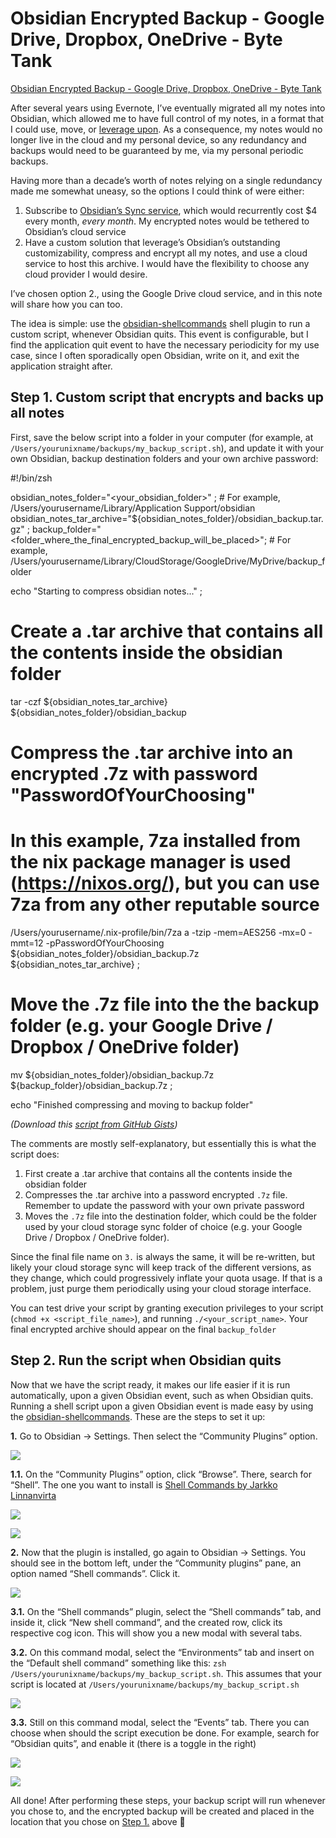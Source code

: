 # Obsidian Encrypted Backup - Google Drive, Dropbox, OneDrive - Byte Tank
[Obsidian Encrypted Backup - Google Drive, Dropbox, OneDrive - Byte Tank](https://lopespm.com/notes/2024/09/11/obsidian-backup.html) 

 After several years using Evernote, I’ve eventually migrated all my notes into Obsidian, which allowed me to have full control of my notes, in a format that I could use, move, or [leverage upon](https://lopespm.com/machine_learning/2024/06/24/personal-llm.html). As a consequence, my notes would no longer live in the cloud and my personal device, so any redundancy and backups would need to be guaranteed by me, via my personal periodic backups.

Having more than a decade’s worth of notes relying on a single redundancy made me somewhat uneasy, so the options I could think of were either:

1.  Subscribe to [Obsidian’s Sync service](https://obsidian.md/sync), which would recurrently cost $4 every month, _every month_. My encrypted notes would be tethered to Obsidian’s cloud service
2.  Have a custom solution that leverage’s Obsidian’s outstanding customizability, compress and encrypt all my notes, and use a cloud service to host this archive. I would have the flexibility to choose any cloud provider I would desire.

I’ve chosen option 2., using the Google Drive cloud service, and in this note will share how you can too.

The idea is simple: use the [obsidian-shellcommands](https://obsidian.md/plugins?search=obsidian-shellcommands) shell plugin to run a custom script, whenever Obsidian quits. This event is configurable, but I find the application quit event to have the necessary periodicity for my use case, since I often sporadically open Obsidian, write on it, and exit the application straight after.

[](#step-1-custom-script-that-encrypts-and-backs-up-all-notes)Step 1. Custom script that encrypts and backs up all notes
------------------------------------------------------------------------------------------------------------------------

First, save the below script into a folder in your computer (for example, at `/Users/yourunixname/backups/my_backup_script.sh`), and update it with your own Obsidian, backup destination folders and your own archive password:

#!/bin/zsh

obsidian\_notes\_folder="<your\_obsidian\_folder>" ; # For example, /Users/yourusername/Library/Application Support/obsidian
obsidian\_notes\_tar\_archive="${obsidian\_notes\_folder}/obsidian\_backup.tar.gz" ;
backup\_folder="<folder\_where\_the\_final\_encrypted\_backup\_will\_be\_placed>"; # For example, /Users/yourusername/Library/CloudStorage/GoogleDrive/MyDrive/backup\_folder

echo "Starting to compress obsidian notes..." ;

# Create a .tar archive that contains all the contents inside the obsidian folder
tar -czf ${obsidian\_notes\_tar\_archive} ${obsidian\_notes\_folder}/obsidian\_backup

# Compress the .tar archive into an encrypted .7z with password "PasswordOfYourChoosing"
# In this example, 7za installed from the nix package manager is used (https://nixos.org/), but you can use 7za from any other reputable source
/Users/yourusername/.nix-profile/bin/7za a -tzip -mem=AES256 -mx=0 -mmt=12 -pPasswordOfYourChoosing ${obsidian\_notes\_folder}/obsidian\_backup.7z ${obsidian\_notes\_tar\_archive} ;

# Move the .7z file into the the backup folder (e.g. your Google Drive / Dropbox / OneDrive folder)
mv ${obsidian\_notes\_folder}/obsidian\_backup.7z ${backup\_folder}/obsidian\_backup.7z ;

echo "Finished compressing and moving to backup folder"

_(Download this [script from GitHub Gists](https://gist.github.com/lopespm/fcfceebc311d8ba364919cdf4fa61e8d))_

The comments are mostly self-explanatory, but essentially this is what the script does:

1.  First create a .tar archive that contains all the contents inside the obsidian folder
2.  Compresses the .tar archive into a password encrypted `.7z` file. Remember to update the password with your own private password
3.  Moves the `.7z` file into the destination folder, which could be the folder used by your cloud storage sync folder of choice (e.g. your Google Drive / Dropbox / OneDrive folder).

Since the final file name on `3.` is always the same, it will be re-written, but likely your cloud storage sync will keep track of the different versions, as they change, which could progressively inflate your quota usage. If that is a problem, just purge them periodically using your cloud storage interface.

You can test drive your script by granting execution privileges to your script (`chmod +x <script_file_name>`), and running `./<your_script_name>`. Your final encrypted archive should appear on the final `backup_folder`

[](#step-2-run-the-script-when-obsidian-quits)Step 2. Run the script when Obsidian quits
----------------------------------------------------------------------------------------

Now that we have the script ready, it makes our life easier if it is run automatically, upon a given Obsidian event, such as when Obsidian quits. Running a shell script upon a given Obsidian event is made easy by using the [obsidian-shellcommands](https://obsidian.md/plugins?search=obsidian-shellcommands). These are the steps to set it up:

**1.** Go to Obsidian -> Settings. Then select the “Community Plugins” option.

 ![](assets/5/f/5f239cdf671e22d6cbdd444854139448.png) 

**1.1.** On the “Community Plugins” option, click “Browse”. There, search for “Shell”. The one you want to install is [Shell Commands by Jarkko Linnanvirta](https://lopespm.com/notes/2024/09/11/(https://obsidian.md/plugins?search=obsidian-shellcommands))

 ![](assets/2/5/25c0ec17dece1b19e3ea60b75afde87a.png) 

 ![](assets/2/d/2d07d8a7205be3a6009494a72931e964.png) 

**2.** Now that the plugin is installed, go again to Obsidian -> Settings. You should see in the bottom left, under the “Community plugins” pane, an option named “Shell commands”. Click it.

 ![](assets/4/4/44cb9f96edb69d6ed4572177f5ccd82f.png) 

**3.1.** On the “Shell commands” plugin, select the “Shell commands” tab, and inside it, click “New shell command”, and the created row, click its respective cog icon. This will show you a new modal with several tabs.

**3.2.** On this command modal, select the “Environments” tab and insert on the “Default shell command” something like this: `zsh /Users/yourunixname/backups/my_backup_script.sh`. This assumes that your script is located at `/Users/yourunixname/backups/my_backup_script.sh`

 ![](assets/5/3/539a26821d1fd6d1676b0d34c69dc658.png) 

**3.3.** Still on this command modal, select the “Events” tab. There you can choose when should the script execution be done. For example, search for “Obsidian quits”, and enable it (there is a toggle in the right)

 ![](assets/1/6/1636016fc3c47cd3cb67886c4d2e706b.png) 

 ![](assets/4/a/4aa9aab2f688c1a0971a613cea4ee2da.png) 

All done! After performing these steps, your backup script will run whenever you chose to, and the encrypted backup will be created and placed in the location that you chose on [Step 1.](https://lopespm.com/notes/2024/09/11/obsidian-backup.html#step-1-custom-script-that-encrypts-and-backs-up-all-notes) above 🎉